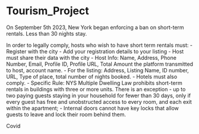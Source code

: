# Tourism_Project

On September 5th 2023, New York began enforcing a ban on short-term rentals. Less than 30 nights stay. 

In order to legally comply, hosts who wish to have short term rentals must:
	- Register with the city
	- Add your registration details to your listing
	- Host must share their data with the city
		- Host Info: Name, Address, Phone Number, Email, Profile ID, Profile URL, Total Amount the platform transmitted to host,
		account name.
		- For the listing: Address, Listing Name, ID number, URL, Type of place, total number of nights booked.
	- Hotels must also comply.
	- Specific Rule: NYS Multiple Dwelling Law prohibits short-term rentals in buildings with three or more units.
		There is an exception
		- up to two paying guests staying in your household for fewer than 30 days, only if every guest has free and 
		unobstructed access to every room, and each exit within the apartment;
		- Internal doors cannot have key locks that allow guests to leave and lock their room behind them.

Covid


